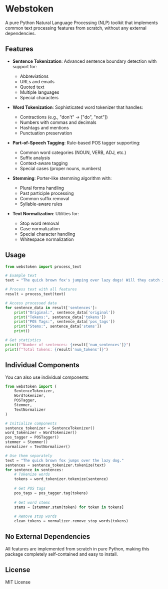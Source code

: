 # Webstoken

A pure Python Natural Language Processing (NLP) toolkit that implements common text processing features from scratch, without any external dependencies.

## Features

- **Sentence Tokenization**: Advanced sentence boundary detection with support for:
  - Abbreviations
  - URLs and emails
  - Quoted text
  - Multiple languages
  - Special characters

- **Word Tokenization**: Sophisticated word tokenizer that handles:
  - Contractions (e.g., "don't" → ["do", "not"])
  - Numbers with commas and decimals
  - Hashtags and mentions
  - Punctuation preservation

- **Part-of-Speech Tagging**: Rule-based POS tagger supporting:
  - Common word categories (NOUN, VERB, ADJ, etc.)
  - Suffix analysis
  - Context-aware tagging
  - Special cases (proper nouns, numbers)

- **Stemming**: Porter-like stemming algorithm with:
  - Plural forms handling
  - Past participle processing
  - Common suffix removal
  - Syllable-aware rules

- **Text Normalization**: Utilities for:
  - Stop word removal
  - Case normalization
  - Special character handling
  - Whitespace normalization

## Usage

```python
from webstoken import process_text

# Example text
text = "The quick brown fox's jumping over lazy dogs! Will they catch it?"

# Process text with all features
result = process_text(text)

# Access processed data
for sentence_data in result['sentences']:
    print("Original:", sentence_data['original'])
    print("Tokens:", sentence_data['tokens'])
    print("POS Tags:", sentence_data['pos_tags'])
    print("Stems:", sentence_data['stems'])
    print()

# Get statistics
print(f"Number of sentences: {result['num_sentences']}")
print(f"Total tokens: {result['num_tokens']}")
```

## Individual Components

You can also use individual components:

```python
from webstoken import (
    SentenceTokenizer,
    WordTokenizer,
    POSTagger,
    Stemmer,
    TextNormalizer
)

# Initialize components
sentence_tokenizer = SentenceTokenizer()
word_tokenizer = WordTokenizer()
pos_tagger = POSTagger()
stemmer = Stemmer()
normalizer = TextNormalizer()

# Use them separately
text = "The quick brown fox jumps over the lazy dog."
sentences = sentence_tokenizer.tokenize(text)
for sentence in sentences:
    # Tokenize words
    tokens = word_tokenizer.tokenize(sentence)
    
    # Get POS tags
    pos_tags = pos_tagger.tag(tokens)
    
    # Get word stems
    stems = [stemmer.stem(token) for token in tokens]
    
    # Remove stop words
    clean_tokens = normalizer.remove_stop_words(tokens)
```

## No External Dependencies

All features are implemented from scratch in pure Python, making this package completely self-contained and easy to install.

## License

MIT License
